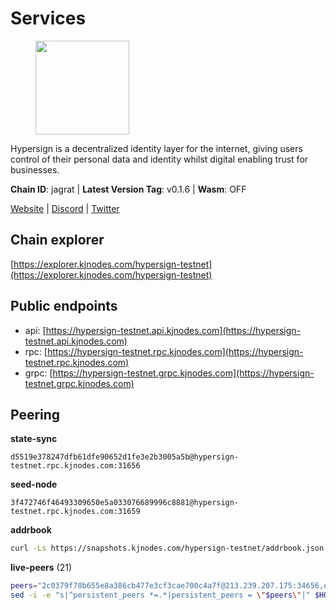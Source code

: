 # Services

<figure><img src="https://raw.githubusercontent.com/kj89/testnet_manuals/main/pingpub/logos/hypersign.png" width="150" alt=""><figcaption></figcaption></figure>

Hypersign is a decentralized identity layer for the internet, giving  users control of their personal data and identity whilst digital  enabling trust for businesses.

**Chain ID**: jagrat | **Latest Version Tag**: v0.1.6 | **Wasm**: OFF

[Website](https://hypersign.id) | [Discord](https://discord.gg/DmuUjMrHVw) | [Twitter](https://twitter.com/hypersignchain)




## Chain explorer
[https://explorer.kjnodes.com/hypersign-testnet](https://explorer.kjnodes.com/hypersign-testnet)

## Public endpoints

* api: [https://hypersign-testnet.api.kjnodes.com](https://hypersign-testnet.api.kjnodes.com)
* rpc: [https://hypersign-testnet.rpc.kjnodes.com](https://hypersign-testnet.rpc.kjnodes.com)
* grpc: [https://hypersign-testnet.grpc.kjnodes.com](https://hypersign-testnet.grpc.kjnodes.com)

## Peering

**state-sync**

```text
d5519e378247dfb61dfe90652d1fe3e2b3005a5b@hypersign-testnet.rpc.kjnodes.com:31656
```

**seed-node**

```text
3f472746f46493309650e5a033076689996c8881@hypersign-testnet.rpc.kjnodes.com:31659
```

**addrbook**
```bash
curl -Ls https://snapshots.kjnodes.com/hypersign-testnet/addrbook.json > $HOME/.hid-node/config/addrbook.json
```

**live-peers** (21)
```bash
peers="2c0379f78b655e8a386cb477e3cf3cae700c4a7f@213.239.207.175:34656,efcb16ec33d8e6233d1068fff679c6fd64bf5802@65.108.225.158:10956,54f5df8d6516ead7099191776d9ee2048e0ec947@95.214.53.46:26656,9876d1b1e5b5968c1c729559325dd909f93c1d34@65.108.238.61:56656,52eee2c34150d621312087e49f118969472ba55f@149.102.137.192:26656,d5519e378247dfb61dfe90652d1fe3e2b3005a5b@65.109.68.190:31656,1dae68f061204fe2c10e9476239c0333258889e7@65.109.31.114:2460,1e3f0aeb6f2a2017b122af2461a75c9695790954@65.108.233.109:10956,fbc7ce82f02e24257395dc0310ad2921ea61e199@65.109.92.148:61156,1de2abae74a4c5fd7d96d9869ef02187f81498f0@134.209.238.66:26656,bd2ae9f1c42183104719f7c44be078bb7d282a61@65.109.92.241:11056,eaf27acc810a3d6728dde972ebad26810cce0ae6@65.108.229.233:26656,c5d8ad1f942cd9b9839f65a6543c460bfa1af161@38.242.221.205:26656,4e08d5b0cb43c8d5ffc42987a5166bab2a04a93b@65.109.92.240:21066,610843eda2f0388cb8e75917e8c1f63350bd3bd1@154.26.131.130:16656,e7bb31c8fdd8d26a739bfd87cdf3ba7a8f90406e@65.21.145.228:31656,de1f980cc59bdb2457202768d4b4d964d783789e@167.235.21.165:36656,f277d5a80e789ce69bb3318dfd5efea45986c073@176.9.22.117:31656,d72875380d7b0b68f071623996bd5a86b7491287@116.202.227.117:31656,d7c9b9a3c3a6c5f4ccdfb37a8358755b277271c1@3.110.226.164:26656,3d6fdf19781c7725b5d23ebbef5950aab073c9f9@95.111.225.137:41656"
sed -i -e "s|^persistent_peers *=.*|persistent_peers = \"$peers\"|" $HOME/.hid-node/config/config.toml
```
